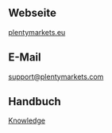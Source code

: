 ## Webseite

<a href="https://www.plentymarkets.eu/" target="_blank">plentymarkets.eu</a>

## E-Mail

<a href="mailto:support@plentymarkets.com">support@plentymarkets.com</a>

## Handbuch

<a href="https://knowledge.plentymarkets.com/omni-channel/multi-channel/kaufland-de/kaufland-de-einrichten" target="_blank">Knowledge</a>
